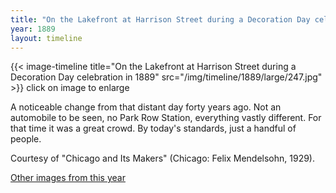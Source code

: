 ```yaml
---
title: "On the Lakefront at Harrison Street during a Decoration Day celebration in 1889"
year: 1889
layout: timeline
---
```


{{< image-timeline title="On the Lakefront at Harrison Street during a Decoration Day celebration in 1889" src="/img/timeline/1889/large/247.jpg" >}}
click on image to enlarge 

A noticeable change from that distant day forty years ago. Not an automobile to be seen, no Park Row Station, everything vastly different. For that time it was a great crowd. By today's standards, just a handful of people. 

Courtesy of "Chicago and Its Makers" (Chicago: Felix Mendelsohn, 1929).  

[Other images from this year](/historical/timeline/1889)